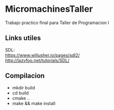 # MicromachinesTaller
Trabajo practico final para Taller de Programacion I

## Links utiles
SDL:  
https://www.willusher.io/pages/sdl2/  
http://lazyfoo.net/tutorials/SDL/  

## Compilacion
* mkdir build  
* cd build  
* cmake ..  
* make && make install  
